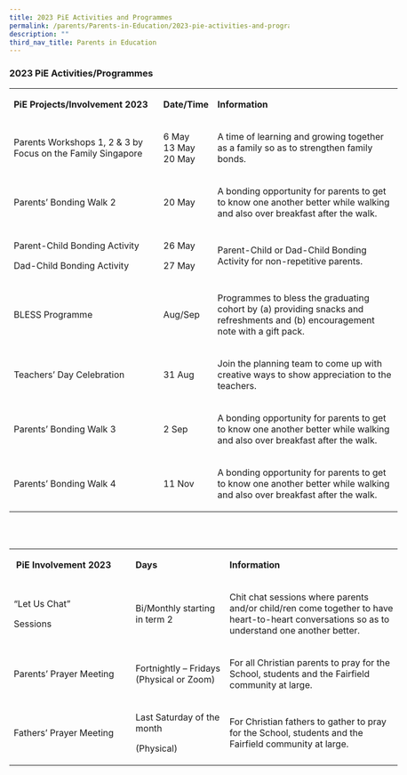 ```yaml
---
title: 2023 PiE Activities and Programmes
permalink: /parents/Parents-in-Education/2023-pie-activities-and-programmes/
description: ""
third_nav_title: Parents in Education
---
```

### 2023 PiE&nbsp;Activities/Programmes

<table style="width: 699px;">
<tbody>
<tr>
<td style="width: 270.359px;">
<p><strong>PiE Projects/Involvement 2023</strong></p>
</td>
<td style="width: 64.6406px;">
<p><strong>Date/Time</strong></p>
</td>
<td style="width: 355px;">
<p><strong>Information</strong></p>
</td>
</tr>
<tr>
<td style="width: 270.359px;">
<p>Parents Workshops 1, 2 &amp; 3 by Focus on the Family Singapore</p>
</td>
<td style="width: 64.6406px;">
<p>6 May<br>13 May<br>20 May</p>
</td>
<td style="width: 355px;">
<p>A time of learning and growing together as a family so as to strengthen family bonds.</p>
</td>
</tr>
<tr>
<td style="width: 270.359px;">
<p>Parents’ Bonding Walk 2</p>
</td>
<td style="width: 64.6406px;">
<p>20 May</p>
</td>
<td style="width: 355px;">
<p>A bonding opportunity for parents to get to know one another better while walking and also over breakfast after the walk.</p>
</td>
</tr>
<tr>
<td style="width: 270.359px;">
<p>Parent-Child Bonding Activity</p>
<p>Dad-Child Bonding Activity</p>
</td>
<td style="width: 64.6406px;">
<p>26 May</p>
<p>27 May</p>
</td>
<td style="width: 355px;">
<p>Parent-Child or Dad-Child Bonding Activity for non-repetitive parents.</p>
</td>
</tr>
<tr>
<td style="width: 270.359px;">
<p>BLESS Programme</p>
</td>
<td style="width: 64.6406px;">
<p>Aug/Sep</p>
</td>
<td style="width: 355px;">
<p>Programmes to bless the graduating cohort by (a) providing snacks and refreshments and (b) encouragement note with a gift pack.</p>
</td>
</tr>
<tr>
<td style="width: 270.359px;">
<p>Teachers’ Day Celebration</p>
</td>
<td style="width: 64.6406px;">
<p>31 Aug</p>
</td>
<td style="width: 355px;">
<p>Join the planning team to come up with creative ways to show appreciation to the teachers.</p>
</td>
</tr>
<tr>
<td style="width: 270.359px;">
<p>Parents’ Bonding Walk 3</p>
</td>
<td style="width: 64.6406px;">
<p>2 Sep</p>
</td>
<td style="width: 355px;">
<p>A bonding opportunity for parents to get to know one another better while walking and also over breakfast after the walk.</p>
</td>
</tr>
<tr>
<td style="width: 270.359px;">
<p>Parents’ Bonding Walk 4</p>
</td>
<td style="width: 64.6406px;">
<p>11 Nov</p>
</td>
<td style="width: 355px;">
<p>A bonding opportunity for parents to get to know one another better while walking and also over breakfast after the walk.</p>
</td>
</tr>
</tbody>
</table>


<br><br>

<table style="width: 699px;">
<tbody>
<tr style="height: 57.5px;">
<td style="width: 216.109px; height: 57.5px;">
<p><strong>&nbsp;</strong><strong>PiE Involvement 2023</strong></p>
</td>
<td style="width: 161.891px; height: 57.5px;">
<p><strong>Days</strong></p>
</td>
<td style="width: 317px; height: 57.5px;">
<p><strong>Information</strong></p>
</td>
</tr>
<tr style="height: 91px;">
<td style="width: 216.109px; height: 91px;">
<p>“Let Us Chat”</p>
<p>Sessions</p>
</td>
<td style="width: 161.891px; height: 91px;">
<p>Bi/Monthly starting in term 2</p>
</td>
<td style="width: 317px; height: 91px;">
<p>Chit chat sessions where parents and/or child/ren come together to have heart-to-heart conversations so as to understand one another better.</p>
</td>
</tr>
<tr style="height: 51px;">
<td style="width: 216.109px; height: 51px;">
<p>Parents’ Prayer Meeting</p>
</td>
<td style="width: 161.891px; height: 51px;">
<p>Fortnightly – Fridays (Physical or Zoom)</p>
</td>
<td style="width: 317px; height: 51px;">
<p>For all Christian parents to pray for the School, students and the Fairfield community at large.</p>
</td>
</tr>
<tr style="height: 81px;">
<td style="width: 216.109px; height: 81px;">
<p>Fathers’ Prayer Meeting</p>
</td>
<td style="width: 161.891px; height: 81px;">
<p>Last Saturday of the month</p>
<p>(Physical)</p>
</td>
<td style="width: 317px; height: 81px;">
<p>For Christian fathers to gather to pray for the School, students and the Fairfield community at large.</p>
</td>
</tr>
</tbody>
</table>